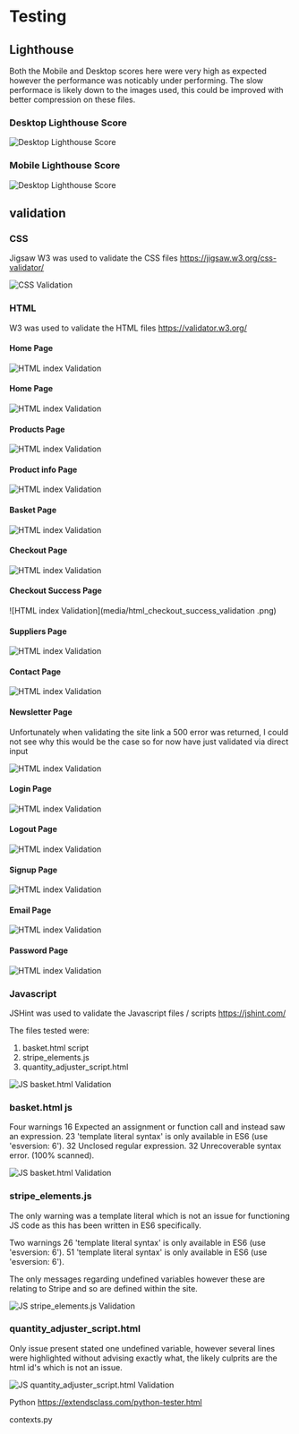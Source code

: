 # Testing

## Lighthouse

Both the Mobile and Desktop scores here were very high as expected however the performance was noticably under performing. The slow performace is likely down to the images used, this could be improved with better compression on these files.

### Desktop Lighthouse Score

![Desktop Lighthouse Score](media/lighthouse_desktop.png)


### Mobile Lighthouse Score

![Desktop Lighthouse Score](media/lighthouse_mobile.png)


## validation

### CSS
Jigsaw W3 was used to validate the CSS files
https://jigsaw.w3.org/css-validator/

![CSS Validation](media/css_validation.png)

### HTML
W3 was used to validate the HTML files
https://validator.w3.org/


#### Home Page
![HTML index Validation](media/html_index_validation.png)


#### Home Page
![HTML index Validation](media/html_index_validation.png)


#### Products Page
![HTML index Validation](media/html_products_validation.png)


#### Product info Page
![HTML index Validation](media/html_products_info_validation.png)


#### Basket Page
![HTML index Validation](media/html_basket_validation.png)


#### Checkout Page
![HTML index Validation](media/html_checkout_validation.png)


#### Checkout Success Page
![HTML index Validation](media/html_checkout_success_validation .png)


#### Suppliers Page
![HTML index Validation](media/html_suppliers_validation.png)


#### Contact Page
![HTML index Validation](media/html_contact_validation.png)


#### Newsletter Page

Unfortunately when validating the site link a 500 error was returned, I could not see why this would be the case so for now have just validated via direct input

![HTML index Validation](media/html_newsletter_validation.png)


#### Login Page
![HTML index Validation](media/html_login_validation.png)


#### Logout Page
![HTML index Validation](media/html_logout_validation.png)


#### Signup Page
![HTML index Validation](media/html_logout_validation.png)


#### Email Page
![HTML index Validation](media/html_email_validation.png)


#### Password Page
![HTML index Validation](media/html_password_validation.png)



### Javascript

JSHint was used to validate the Javascript files / scripts
https://jshint.com/

The files tested were:
1. basket.html script
2. stripe_elements.js
3. quantity_adjuster_script.html  

![JS basket.html Validation](media/html_password_validation.png)

### basket.html js

Four warnings
16	Expected an assignment or function call and instead saw an expression.
23	'template literal syntax' is only available in ES6 (use 'esversion: 6').
32	Unclosed regular expression.
32	Unrecoverable syntax error. (100% scanned).

![JS basket.html Validation](media/js_basket_validation.png)


### stripe_elements.js

The only warning was a template literal which is not an issue for functioning JS code as this has been written in ES6 specifically.


Two warnings
26	'template literal syntax' is only available in ES6 (use 'esversion: 6').
51	'template literal syntax' is only available in ES6 (use 'esversion: 6').


The only messages regarding undefined variables however these are relating to Stripe and so are defined within the site.

![JS stripe_elements.js Validation](media/js_stripe_elements_validation.png)


### quantity_adjuster_script.html

Only issue present stated one undefined variable, however several lines were highlighted without advising exactly what, the likely culprits are the html id's which is not an issue. 


![JS quantity_adjuster_script.html Validation](media/js_quantity_adjuster_script_validation.png)


Python
https://extendsclass.com/python-tester.html

contexts.py